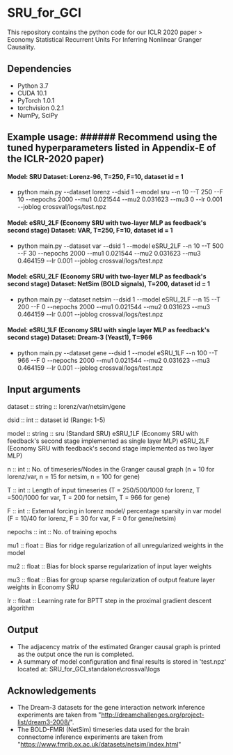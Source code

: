 # SRU_for_GCI
This repository contains the python code for our ICLR 2020 paper > Economy Statistical Recurrent Units For Inferring Nonlinear Granger Causality.

## Dependencies
- Python 3.7
- CUDA 10.1
- PyTorch 1.0.1
- torchvision 0.2.1
- NumPy, SciPy


## Example usage: ###### Recommend using the tuned hyperparameters listed in Appendix-E of the ICLR-2020 paper) 

#### Model: SRU    Dataset: Lorenz-96, T=250, F=10, dataset id = 1
- python main.py --dataset lorenz --dsid 1 --model sru --n 10 --T 250 --F 10 --nepochs 2000 --mu1 0.021544 --mu2 0.031623 --mu3 0 --lr 0.001 --joblog crossval/logs/test.npz

#### Model: eSRU_2LF (Economy SRU with two-layer MLP as feedback's second stage)    Dataset: VAR, T=250, F=10, dataset id = 1
- python main.py --dataset var --dsid 1 --model eSRU_2LF --n 10 --T 500 --F 30 --nepochs 2000 --mu1 0.021544 --mu2 0.031623 --mu3 0.464159 --lr 0.001 --joblog crossval/logs/test.npz

#### Model: eSRU_2LF (Economy SRU with two-layer MLP as feedback's second stage)    Dataset: NetSim (BOLD signals), T=200, dataset id = 1
- python main.py --dataset netsim --dsid 1 --model eSRU_2LF --n 15 --T 200 --F 0 --nepochs 2000 --mu1 0.021544 --mu2 0.031623 --mu3 0.464159 --lr 0.001 --joblog crossval/logs/test.npz

#### Model: eSRU_1LF (Economy SRU with single layer MLP as feedback's second stage)    Dataset: Dream-3 (Yeast1), T=966 
- python main.py --dataset gene --dsid 1 --model eSRU_1LF --n 100 --T 966 --F 0 --nepochs 2000 --mu1 0.021544 --mu2 0.031623 --mu3 0.464159 --lr 0.001 --joblog crossval/logs/test.npz


## Input arguments

dataset :: string   :: lorenz/var/netsim/gene

dsid    :: int      :: dataset id (Range: 1-5)

model   :: string   :: sru (Standard SRU)
                       eSRU_1LF (Economy SRU with feedback's second stage implemented as single layer MLP)
                       eSRU_2LF (Economy SRU with feedback's second stage implemented as two layer MLP)

n       :: int 	    :: No. of timeseries/Nodes in the Granger causal graph 
                       (n = 10 for lorenz/var, n = 15 for netsim, n = 100 for gene)

T       :: int      :: Length of input timeseries 
                       (T = 250/500/1000 for lorenz, T =500/1000 for var, T = 200 for netsim, T = 966 for gene)

F       :: int      :: External forcing in lorenz model/ percentage sparsity in var model 
                       (F = 10/40 for lorenz, F = 30 for var, F = 0 for gene/netsim)

nepochs	:: int      ::  No. of training epochs

mu1     :: float    ::  Bias for ridge regularization of all unregularized weights in the model 

mu2     :: float    ::  Bias for block sparse regularization of input layer weights

mu3     :: float    ::  Bias for group sparse regularization of output feature layer weights in Economy SRU 

lr      :: float    ::  Learning rate for BPTT step in the proximal gradient descent algorithm


## Output 
- The adjacency matrix of the estimated Granger causal graph is printed as the output once the run is completed.
- A summary of model configuration and final results is stored in 'test.npz' located at: SRU_for_GCI_standalone\crossval\logs


## Acknowledgements
- The Dream-3 datasets for the gene interaction network inference experiments are taken from "http://dreamchallenges.org/project-list/dream3-2008/". 
- The BOLD-FMRI (NetSim) timeseries data used for the brain connectome inference experiments are taken from "https://www.fmrib.ox.ac.uk/datasets/netsim/index.html"  
